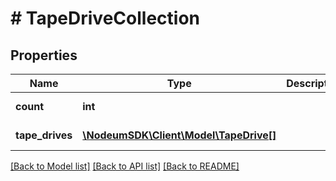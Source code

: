 # # TapeDriveCollection

## Properties

Name | Type | Description | Notes
------------ | ------------- | ------------- | -------------
**count** | **int** |  | [optional] [readonly] 
**tape_drives** | [**\NodeumSDK\Client\Model\TapeDrive[]**](TapeDrive.md) |  | [optional] [readonly] 

[[Back to Model list]](../../README.md#documentation-for-models) [[Back to API list]](../../README.md#documentation-for-api-endpoints) [[Back to README]](../../README.md)


